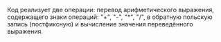 Код реализует две операции: перевод арифметического выражения, содержащего знаки операций: "+", "-", "*", "/", в обратную польскую запись (постфиксную) и вычисление значения переведённого выражения.
